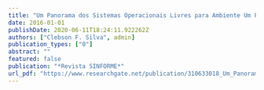 ```yaml
---
title: "Um Panorama dos Sistemas Operacionais Livres para Ambiente Um Panorama dos Sistemas Operacionais Livres para Ambiente Educacionais com Suporte a Língua Portuguesa"
date: 2016-01-01
publishDate: 2020-06-11T18:24:11.922262Z
authors: ["Clebson F. Silva", admin]
publication_types: ["0"]
abstract: ""
featured: false
publication: "*Revista SINFORME*"
url_pdf: "https://www.researchgate.net/publication/310633018_Um_Panorama_dos_Sistemas_Operacionais_Livres_para_Ambiente_Educacionais_com_Suporte_a_Lingua_Portuguesa"
---
```


